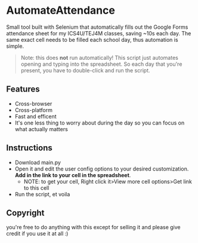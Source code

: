 # AutomateAttendance

Small tool built with Selenium that automatically fills out the Google Forms attendance sheet for my ICS4U/TEJ4M classes, saving ~10s each day. The same exact cell needs to be filled each school day, thus automation is simple.

> Note: this does **not** run automatically! This script just automates opening and typing into the spreadsheet. So each day that you're present, you have to double-click and run the script.

## Features
- Cross-browser
- Cross-platform
- Fast and efficent
- It's one less thing to worry about during the day so you can focus on what actually matters

## Instructions
- Download main.py
- Open it and edit the user config options to your desired customization. **Add in the link to your cell in the spreadsheet**.
    - NOTE: to get your cell, Right click it>View more cell options>Get link to this cell
- Run the script, et voila

## Copyright
you're free to do anything with this except for selling it and please give credit if you use it at all :)
